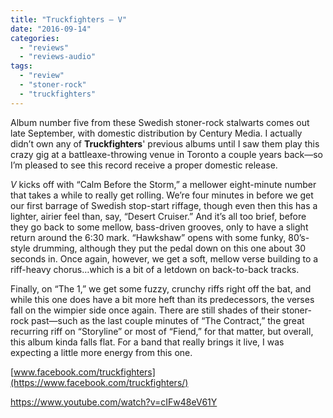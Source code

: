```yaml
---
title: "Truckfighters – V"
date: "2016-09-14"
categories: 
  - "reviews"
  - "reviews-audio"
tags: 
  - "review"
  - "stoner-rock"
  - "truckfighters"
---
```


Album number five from these Swedish stoner-rock stalwarts comes out late September, with domestic distribution by Century Media. I actually didn’t own any of **Truckfighters**' previous albums until I saw them play this crazy gig at a battleaxe-throwing venue in Toronto a couple years back—so I’m pleased to see this record receive a proper domestic release.

_V_ kicks off with “Calm Before the Storm,” a mellower eight-minute number that takes a while to really get rolling. We’re four minutes in before we get our first barrage of Swedish stop-start riffage, though even then this has a lighter, airier feel than, say, “Desert Cruiser.” And it’s all too brief, before they go back to some mellow, bass-driven grooves, only to have a slight return around the 6:30 mark. “Hawkshaw” opens with some funky, 80’s-style drumming, although they put the pedal down on this one about 30 seconds in. Once again, however, we get a soft, mellow verse building to a riff-heavy chorus…which is a bit of a letdown on back-to-back tracks.

Finally, on “The 1,” we get some fuzzy, crunchy riffs right off the bat, and while this one does have a bit more heft than its predecessors, the verses fall on the wimpier side once again. There are still shades of their stoner-rock past—such as the last couple minutes of “The Contract,” the great recurring riff on “Storyline” or most of “Fiend,” for that matter, but overall, this album kinda falls flat. For a band that really brings it live, I was expecting a little more energy from this one.

[www.facebook.com/truckfighters](https://www.facebook.com/truckfighters/)

https://www.youtube.com/watch?v=cIFw48eV61Y
